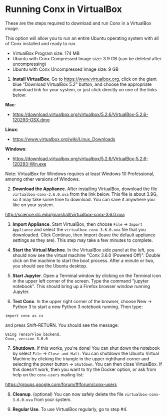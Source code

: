 # Running Conx in VirtualBox

These are the steps required to download and run Conx in a VirtualBox image.

This option will allow you to run an entire Ubuntu operating system with all of Conx installed and ready to run. 

* VirtualBox Program size: 174 MB
* Ubuntu with Conx Compressed Image size: 3.9 GB (can be deleted after uncompressing)
* Ubuntu with Conx Uncompressed Image size: 9 GB

1. **Install VirtualBox**. Go to https://www.virtualbox.org, click on the giant
blue "Download VirtualBox 5.2" button, and choose the appropriate download link
for your system, or just click directly on one of the links below:

**Mac**:
- https://download.virtualbox.org/virtualbox/5.2.6/VirtualBox-5.2.6-120293-OSX.dmg

**Linux**:
- https://www.virtualbox.org/wiki/Linux_Downloads

**Windows**:
- https://download.virtualbox.org/virtualbox/5.2.6/VirtualBox-5.2.6-120293-Win.exe

Note: VirtualBox for Windows requires at least Windows 10 Professional, amonng other versions of Windows.

2. **Download the Appliance**. After installing VirtualBox, download the file `virtualbox-conx-3.6.0.ova`
from the link below. This file is about 3.9G, so it may take some time to
download. You can save it anywhere you like on your system.

http://science.slc.edu/jmarshall/virtualbox-conx-3.6.0.ova

3. **Import Appliance**. Start VirtualBox, then choose `File` -> `Import Appliance` and select the
`virtualbox-conx-3.6.0.ova` file that you downloaded. Click Continue, then Import
(leave the default appliance settings as they are). This step may take a few
minutes to complete.

4. **Start the Virtual Machne**. In the VirtualBox side panel at the left, you should now see the virtual
machine "Conx 3.6.0 (Powered Off)". Double click on the machine to start the
boot process. After a minute or two, you should see the Ubuntu desktop.

5. **Start Jupyter**. Open a Terminal window by clicking on the Terminal icon in the upper left
corner of the screen. Type the command "jupyter notebook". This should bring up
a Firefox browser window running Jupyter.

6. **Test Conx**. In the upper right corner of the browser, choose New -> Python 3 to start a
new Python 3 notebook running. Then type:

```
import conx as cx
```

and press Shift-RETURN. You should see the message:

```
Using TensorFlow backend.
Conx, version 3.6.0
```

7. **Shutdown**. If this works, you're done! You can shut down the notebook by
select `File` -> `Close and Halt`. You can shutdown the Ubuntu Virtual Machine by clicking
the triangle in the upper righthand corner and selecting the power button -> `Shutdown`. You 
can then close VirtualBox. If this doesn't work, then you want to try the Docker option,
or ask from help on the `conx-users` mailing list:

https://groups.google.com/forum/#!forum/conx-users

8. **Cleanup**. (optional) You can now safely delete the file `virtualbox-conx-3.6.0.ova` from
your system.

9. **Regular Use**. To use VirtualBox regularly, go to step #4.

